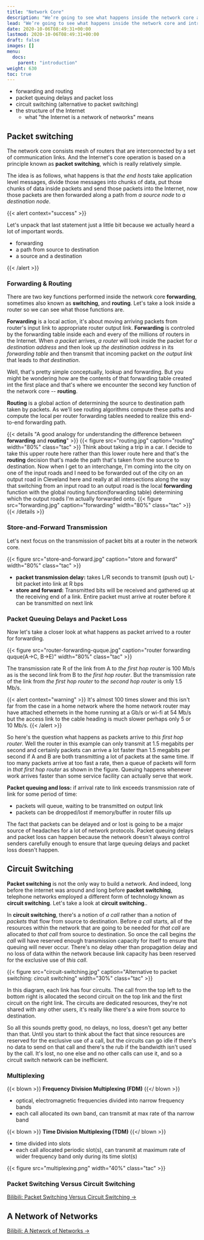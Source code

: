 ```yaml
---
title: "Network Core"
description: "We’re going to see what happens inside the network core and introduce a number of important topics."
lead: "We’re going to see what happens inside the network core and introduce a number of important topics:"
date: 2020-10-06T08:49:31+00:00
lastmod: 2020-10-06T08:49:31+00:00
draft: false
images: []
menu:
  docs:
    parent: "introduction"
weight: 630
toc: true
---
```


- forwarding and routing
- packet queuing delays and packet loss
- circuit switching (alternative to packet switching)
- the structure of the Internet
  - what "the Internet is a network of networks" means

## Packet switching

The network core consists mesh of routers that are interconnected by a set of communication links. And the Internet's core operation is based on a principle known as **packet switching**, which is really relatively simple.

The idea is as follows, what happens is that *the end hosts* take application level messages, divide those messages into chunks of data, put those chunks of data inside packets and send those packets into the Internet, now those packets are then forwarded along a path from *a source node* to *a destination node*.

{{< alert context="success" >}}

Let's unpack that last statement just a little bit because we actually heard a lot of important words.

- forwarding
- a path from source to destination
- a source and a destination

{{< /alert >}}

### Forwarding & Routing

There are two key functions performed inside the network core **forwarding**, sometimes also known as **switching**, and **routing**. Let's take a look inside a router so we can see what those functions are.

**Forwarding** is a local action, it's about moving arriving packets from router's input link to appropriate router output link. **Forwarding** is controled by the forwarding table inside each and every of the millions of routers in the Internet. When *a packet* arrives, *a router* will look inside the packet for *a destination address* and then look up *the destination address* in its *forwarding table* and then transmit that incoming packet on *the output link* that leads to *that destination*.

Well, that's pretty simple conceptually, lookup and forwarding. But you might be wondering how are the contents of that forwarding table created int the first place and that's where we encounter the second key function of the network core -- **routing**.

**Routing** is a global action of determining the source to destination path taken by packets. As we'll see routing algorithms compute these paths and compute the local per router forwarding tables needed to realize this end-to-end forwarding path.

{{< details "A good analogy for understanding the difference between <strong>forwarding</strong> and <strong>routing</strong>" >}}
{{< figure src="routing.jpg" caption="routing" width="80%" class="tac" >}}
Think about taking a trip in a car. I decide to take this upper route here rather than this lower route here and that's the **routing** decision that's made the path that's taken from the source to destination. Now when I get to an interchange, I'm coming into the city on one of the input roads and I need to be forwarded out of the city on an output road in Cleveland here and really at all intersections along the way that switching from an input road to an output road is the local **forwarding** function with the global routing function(forwarding table) determining which the output roads I'm actually forwarded onto.
{{< figure src="forwarding.jpg" caption="forwarding" width="80%" class="tac" >}}
{{< /details >}}

### Store-and-Forward Transmission

Let's next focus on the transmission of packet bits at a router in the network core.

{{< figure src="store-and-forward.jpg" caption="store and forward" width="80%" class="tac" >}}

- **packet transmission delay:** takes L/R seconds to transmit (push out) L-bit packet into link at R bps
- **store and forward:** Transmitted bits will be received and gathered up at the receiving end of a link. Entire packet must arrive at router before it can be transmitted on next link

### Packet Queuing Delays and Packet Loss

Now let's take a closer look at what happens as packet arrived to a router for forwarding.

{{< figure src="router-forwarding-quque.jpg" caption="router forwarding quque(A->C, B->E)" width="80%" class="tac" >}}

The transmission rate R of the link from A to *the first hop router* is 100 Mb/s as is the second link from B to *the first hop router*. But the transmission rate of the link from *the first hop router* to *the second hop router* is only 1.5 Mb/s.

{{< alert context="warning" >}}
It's almost 100 times slower and this isn't far from the case in a home network where the home network router may have attached ethernets in the home running at a Gb/s or wi-fi at 54 Mb/s but the access link to the cable heading is much slower perhaps only 5 or 10 Mb/s.
{{< /alert >}}

So here's the question what happens as packets arrive to *this first hop router*. Well the router in this example can only transmit at 1.5 megabits per second and certainly packets can arrive a lot faster than 1.5 megabits per second if A and B are both transmitting a lot of packets at the same time. If too many packets arrive at too fast a rate, then a queue of packets will form in *that first hop router* as shown in the figure. Queuing happens whenever work arrives faster than some service facility can actually serve that work.

**Packet queuing and loss:** if arrival rate to link exceeds transmission rate of link for some period of time:

- packets will queue, waiting to be transmitted on output link
- packets can be dropped/lost if memory/buffer in router fills up

The fact that packets can be delayed and or lost is going to be a major source of headaches for a lot of network protocols. Packet queuing delays and packet loss can happen because the network doesn't always control senders carefully enough to ensure that large queuing delays and packet loss doesn't happen.

## Circuit Switching

**Packet switching** is not the only way to build a network. And indeed, long before the internet was around and long before **packet switching**, telephone networks employed a different form of technology known as **circuit switching**. Let's take a look at **circuit switching**..

In **circuit switching**, there's a notion of *a call* rather than a notion of *packets* that flow from source to destination. Before *a call* starts, all of the resources within the network that are going to be needed for *that call* are allocated to *that call* from source to destination. So once the call begins *the call* will have reserved enough transmission capacity for itself to ensure that queuing will never occur. There's no delay other than propagation delay and no loss of data within the network because link capacity has been reserved for the exclusive use of *this call*.

{{< figure src="circuit-switching.jpg" caption="Alternative to packet switching: circuit switching" width="30%" class="tac" >}}

In this diagram, each link has four circuits. The call from the top left to the bottom right is allocated the second circuit on the top link and the first circuit on the right link. The circuits are dedicated resources, they're not shared with any other users, it's really like there's a wire from source to destination.

So all this sounds pretty good, no delays, no loss, doesn't get any better than that. Until you start to think about the fact that since resources are reserved for the exclusive use of a call, but the circuits can go idle if there's no data to send on that call and there's the rub if the bandwidth isn't used by the call. It's lost, no one else and no other calls can use it, and so a circuit switch network can be inefficient.

### Multiplexing

{{< blown >}}
**Frequency Division Multiplexing (FDM)**
{{</ blown >}}

- optical, electromagnetic frequencies divided into narrow frequency bands
- each call allocated its own band, can transmit at max rate of tha narrow band

{{< blown >}}
**Time Division Multiplexing (TDM)**
{{</ blown >}}

- time divided into slots
- each call allocated periodic slot(s), can transmit at maximum rate of wider frequency band only during its time slot(s)

{{< figure src="multiplexing.png" width="40%" class="tac" >}}

### Packet Switching Versus Circuit Switching

[Bilibili: Packet Switching Versus Circuit Switching →](https://www.bilibili.com/video/BV1RN411d7gr?p=3&t=647.4)

## A Network of Networks

[Bilibili: A Network of Networks →](https://www.bilibili.com/video/BV1RN411d7gr?p=3&t=863.3)